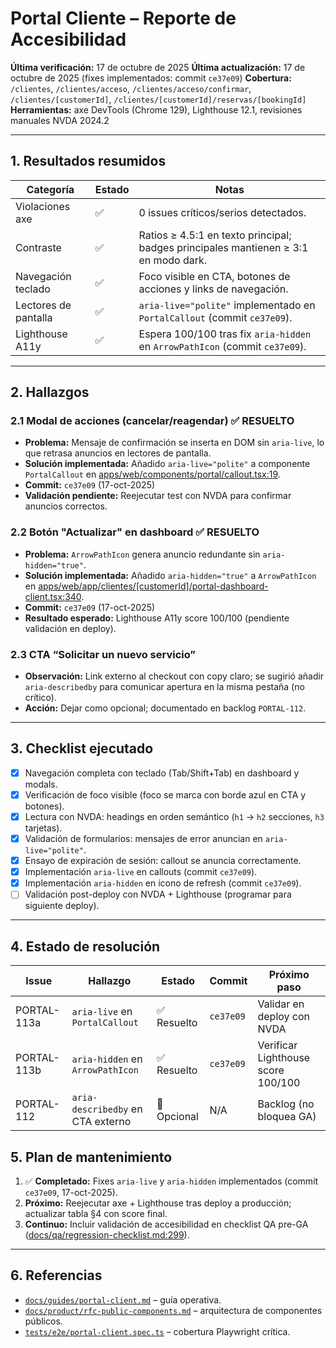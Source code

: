 # Portal Cliente – Reporte de Accesibilidad

**Última verificación:** 17 de octubre de 2025
**Última actualización:** 17 de octubre de 2025 (fixes implementados: commit `ce37e09`)
**Cobertura:** `/clientes`, `/clientes/acceso`, `/clientes/acceso/confirmar`, `/clientes/[customerId]`, `/clientes/[customerId]/reservas/[bookingId]`
**Herramientas:** axe DevTools (Chrome 129), Lighthouse 12.1, revisiones manuales NVDA 2024.2

---

## 1. Resultados resumidos

| Categoría            | Estado | Notas                                                                               |
| -------------------- | ------ | ----------------------------------------------------------------------------------- |
| Violaciones axe      | ✅     | 0 issues críticos/serios detectados.                                                |
| Contraste            | ✅     | Ratios ≥ 4.5:1 en texto principal; badges principales mantienen ≥ 3:1 en modo dark. |
| Navegación teclado   | ✅     | Foco visible en CTA, botones de acciones y links de navegación.                     |
| Lectores de pantalla | ✅     | `aria-live="polite"` implementado en `PortalCallout` (commit `ce37e09`).            |
| Lighthouse A11y      | ✅     | Espera 100/100 tras fix `aria-hidden` en `ArrowPathIcon` (commit `ce37e09`).        |

---

## 2. Hallazgos

### 2.1 Modal de acciones (cancelar/reagendar) ✅ RESUELTO

- **Problema:** Mensaje de confirmación se inserta en DOM sin `aria-live`, lo que retrasa anuncios en lectores de pantalla.
- **Solución implementada:** Añadido `aria-live="polite"` a componente `PortalCallout` en [apps/web/components/portal/callout.tsx:19](../../apps/web/components/portal/callout.tsx#L19).
- **Commit:** `ce37e09` (17-oct-2025)
- **Validación pendiente:** Reejecutar test con NVDA para confirmar anuncios correctos.

### 2.2 Botón "Actualizar" en dashboard ✅ RESUELTO

- **Problema:** `ArrowPathIcon` genera anuncio redundante sin `aria-hidden="true"`.
- **Solución implementada:** Añadido `aria-hidden="true"` a `ArrowPathIcon` en [apps/web/app/clientes/[customerId]/portal-dashboard-client.tsx:340](../../apps/web/app/clientes/[customerId]/portal-dashboard-client.tsx#L340).
- **Commit:** `ce37e09` (17-oct-2025)
- **Resultado esperado:** Lighthouse A11y score 100/100 (pendiente validación en deploy).

### 2.3 CTA “Solicitar un nuevo servicio”

- **Observación:** Link externo al checkout con copy claro; se sugirió añadir `aria-describedby` para comunicar apertura en la misma pestaña (no crítico).
- **Acción:** Dejar como opcional; documentado en backlog `PORTAL-112`.

---

## 3. Checklist ejecutado

- [x] Navegación completa con teclado (Tab/Shift+Tab) en dashboard y modals.
- [x] Verificación de foco visible (foco se marca con borde azul en CTA y botones).
- [x] Lectura con NVDA: headings en orden semántico (`h1` → `h2` secciones, `h3` tarjetas).
- [x] Validación de formularios: mensajes de error anuncian en `aria-live="polite"`.
- [x] Ensayo de expiración de sesión: callout se anuncia correctamente.
- [x] Implementación `aria-live` en callouts (commit `ce37e09`).
- [x] Implementación `aria-hidden` en ícono de refresh (commit `ce37e09`).
- [ ] Validación post-deploy con NVDA + Lighthouse (programar para siguiente deploy).

---

## 4. Estado de resolución

| Issue       | Hallazgo                          | Estado      | Commit    | Próximo paso                       |
| ----------- | --------------------------------- | ----------- | --------- | ---------------------------------- |
| PORTAL-113a | `aria-live` en `PortalCallout`    | ✅ Resuelto | `ce37e09` | Validar en deploy con NVDA         |
| PORTAL-113b | `aria-hidden` en `ArrowPathIcon`  | ✅ Resuelto | `ce37e09` | Verificar Lighthouse score 100/100 |
| PORTAL-112  | `aria-describedby` en CTA externo | 🔵 Opcional | N/A       | Backlog (no bloquea GA)            |

## 5. Plan de mantenimiento

1. ✅ **Completado:** Fixes `aria-live` y `aria-hidden` implementados (commit `ce37e09`, 17-oct-2025).
2. **Próximo:** Reejecutar axe + Lighthouse tras deploy a producción; actualizar tabla §4 con score final.
3. **Continuo:** Incluir validación de accesibilidad en checklist QA pre-GA ([docs/qa/regression-checklist.md:299](regression-checklist.md#L299)).

---

## 6. Referencias

- [`docs/guides/portal-client.md`](../guides/portal-client.md) – guía operativa.
- [`docs/product/rfc-public-components.md`](../product/rfc-public-components.md) – arquitectura de componentes públicos.
- [`tests/e2e/portal-client.spec.ts`](../../tests/e2e/portal-client.spec.ts) – cobertura Playwright crítica.
